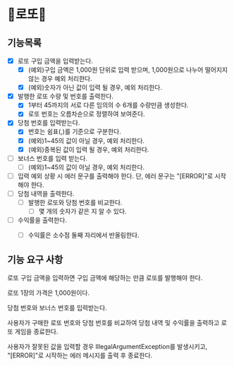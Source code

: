 # 💸로또💸

## 기능목록
- [X] 로또 구입 금액을 입력받는다.
  - [X] (예외)구입 금액은 1,000원 단위로 입력 받으며, 1,000원으로 나누어 떨어지지 않는 경우 예외 처리한다.
  - [X] (예외)숫자가 아닌 값이 입력 될 경우, 예외 처리한다.
- [X] 발행한 로또 수량 및 번호를 출력한다.
  - [X] 1부터 45까지의 서로 다른 임의의 수 6개를 수량만큼 생성한다.
  - [X] 로또 번호는 오름차순으로 정렬하여 보여준다.
- [X] 당첨 번호를 입력받는다. 
  - [X] 번호는 쉼표(,)를 기준으로 구분한다.
  - [X] (예외)1~45의 값이 아닐 경우, 예외 처리한다.
  - [X] (예외)중복된 값이 입력 될 경우, 예외 처리한다.
- [ ] 보너스 번호를 입력 받는다.
  - [ ] (예외)1~45의 값이 아닐 경우, 예외 처리한다.
- [ ] 입력 예외 상황 시 에러 문구를 출력해야 한다. 단, 에러 문구는 "[ERROR]"로 시작해야 한다.
- [ ] 당첨 내역을 출력한다.
  - [ ] 발행한 로또와 당첨 번호를 비교한다.
    - [ ] 몇 개의 숫자가 같은 지 알 수 있다.
- [ ] 수익률을 출력한다.
  - [ ] 수익률은 소수점 둘째 자리에서 반올림한다.






## 기능 요구 사항
로또 구입 금액을 입력하면 구입 금액에 해당하는 만큼 로또를 발행해야 한다.

로또 1장의 가격은 1,000원이다.

당첨 번호와 보너스 번호를 입력받는다.

사용자가 구매한 로또 번호와 당첨 번호를 비교하여 당첨 내역 및 수익률을 출력하고 로또 게임을 종료한다.

사용자가 잘못된 값을 입력할 경우 IllegalArgumentException를 발생시키고,<br>
"[ERROR]"로 시작하는 에러 메시지를 출력 후 종료한다.